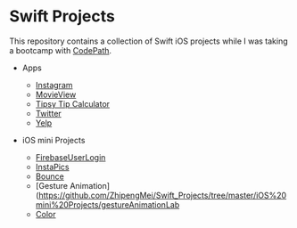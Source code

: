 # Swift Projects

This repository contains a collection of Swift iOS projects while I was taking a bootcamp with [CodePath](https://codepath.com/).


  - Apps
      - [Instagram](https://github.com/ZhipengMei/Swift_Projects/tree/master/Apps/Instagram)
      - [MovieView](https://github.com/ZhipengMei/Swift_Projects/tree/master/Apps/MovieView)
      - [Tipsy Tip Calculator](https://github.com/ZhipengMei/Swift_Projects/tree/master/Apps/Tipsy-Tip-CalculatorTwitter)
      - [Twitter](https://github.com/ZhipengMei/Swift_Projects/tree/master/Apps/codepath-TwitterYelp)
      - [Yelp](https://github.com/ZhipengMei/Swift_Projects/tree/master/Apps/codepath-Yelp)
      
  - iOS mini Projects
      - [FirebaseUserLogin](https://github.com/ZhipengMei/Swift_Projects/tree/master/iOS%20mini%20Projects/FirebaseUserLogin)
      - [InstaPics](https://github.com/ZhipengMei/Swift_Projects/tree/master/iOS%20mini%20Projects/InstaPics)
      - [Bounce](https://github.com/ZhipengMei/Swift_Projects/tree/master/iOS%20mini%20Projects/Bounce)
      - [Gesture Animation](https://github.com/ZhipengMei/Swift_Projects/tree/master/iOS%20mini%20Projects/gestureAnimationLab
      - [Color](https://github.com/ZhipengMei/Swift_Projects/tree/master/iOS%20mini%20Projects/colorDemo)
      
